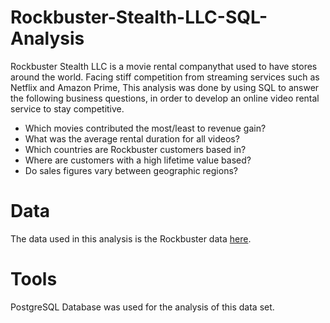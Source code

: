 # Rockbuster-Stealth-LLC-SQL-Analysis
Rockbuster Stealth LLC is a movie rental companythat used to have stores around the
world. Facing stiff competition from streaming services such as Netflix and Amazon Prime,
This analysis was done by using SQL to answer the following business questions, in order to develop
an online video rental service to stay competitive.  
- Which movies contributed the most/least to revenue gain?
- What was the average rental duration for all videos?
- Which countries are Rockbuster customers based in?
- Where are customers with a high lifetime value based?
- Do sales figures vary between geographic regions?

# Data
The data used in this analysis is the Rockbuster data [here](http://www.postgresqltutorial.com/wp-content/uploads/2019/05/dvdrental.zip). 

# Tools
PostgreSQL Database was used for the analysis of this data set.
